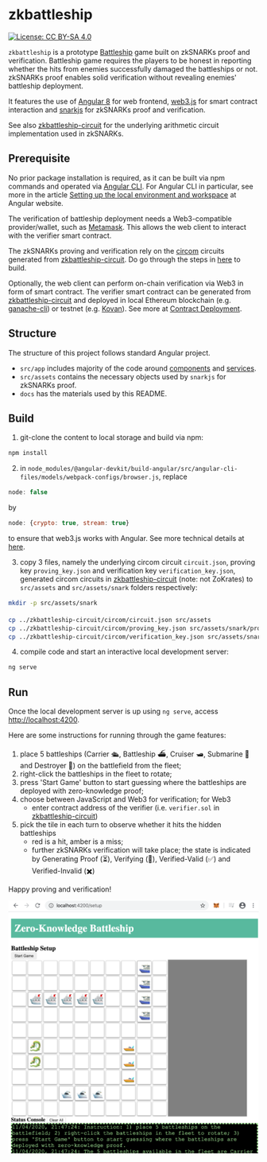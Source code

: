 # zkbattleship

[![License: CC BY-SA 4.0](https://img.shields.io/badge/License-CC%20BY--SA%204.0-lightgrey.svg)](https://creativecommons.org/licenses/by-sa/4.0/)

`zkbattleship` is a prototype [Battleship](https://en.wikipedia.org/wiki/Battleship_(game)) game built on zkSNARKs proof and verification. Battleship game requires the players to be honest in reporting whether the hits from enemies successfully damaged the battleships or not. zkSNARKs proof enables solid verification without revealing enemies' battleship deployment.

It features the use of [Angular 8](https://angular.io) for web frontend, [web3.js](https://web3js.readthedocs.io) for smart contract interaction and [snarkjs](https://github.com/iden3/snarkjs) for zkSNARKs proof and verification.

See also [zkbattleship-circuit](https://github.com/tommymsz006/zkbattleship-circuit) for the underlying arithmetic circuit implementation used in zkSNARKs.

## Prerequisite

No prior package installation is required, as it can be built via npm commands and operated via [Angular CLI](https://github.com/angular/angular-cli). For Angular CLI in particular, see more in the article [Setting up the local environment and workspace](https://angular.io/guide/setup-local) at Angular website.

The verification of battleship deployment needs a Web3-compatible provider/wallet, such as [Metamask](https://metamask.io). This allows the web client to interact with the verifier smart contract.

The zkSNARKs proving and verification rely on the [circom](https://github.com/iden3/circom) circuits generated from [zkbattleship-circuit](https://github.com/tommymsz006/zkbattleship-circuit). Do go through the steps in [here](https://github.com/tommymsz006/zkbattleship-circuit#build) to build.

Optionally, the web client can perform on-chain verification via Web3 in form of smart contract. The verifier smart contract can be generated from [zkbattleship-circuit](https://github.com/tommymsz006/zkbattleship-circuit) and deployed in local Ethereum blockchain (e.g. [ganache-cli](https://github.com/trufflesuite/ganache-cli)) or testnet (e.g. [Kovan](https://kovan-testnet.github.io/website/)). See more at [Contract Deployment](https://github.com/tommymsz006/zkbattleship-circuit#contract-deployment).

## Structure

The structure of this project follows standard Angular project.

* `src/app` includes majority of the code around [components](https://angular.io/guide/architecture-components) and [services](https://angular.io/guide/architecture-services).
* `src/assets` contains the necessary objects used by `snarkjs` for zkSNARKs proof.
* `docs` has the materials used by this README.

## Build

1. git-clone the content to local storage and build via npm:

```bash
npm install
```
2. in `node_modules/@angular-devkit/build-angular/src/angular-cli-files/models/webpack-configs/browser.js`, replace

```javascript
node: false
```

by

```javascript
node: {crypto: true, stream: true}
```

to ensure that web3.js works with Angular. See more technical details at [here](https://github.com/ethereum/web3.js/issues/1555).

3. copy 3 files, namely the underlying circom circuit `circuit.json`, proving key `proving_key.json` and verification key `verification_key.json`, generated circom circuits in [zkbattleship-circuit](https://github.com/tommymsz006/zkbattleship-circuit) (note: not ZoKrates) to `src/assets` and `src/assets/snark` folders respectively:

```bash
mkdir -p src/assets/snark

cp ../zkbattleship-circuit/circom/circuit.json src/assets
cp ../zkbattleship-circuit/circom/proving_key.json src/assets/snark/proving_key_groth.json	# note: file renamed
cp ../zkbattleship-circuit/circom/verification_key.json src/assets/snark/verification_key_groth.json	# note: file renamed
```

4. compile code and start an interactive local development server:

```bash
ng serve
```

## Run

Once the local development server is up using `ng serve`, access [http://localhost:4200](http://localhost:4200).

Here are some instructions for running through the game features:

1. place 5 battleships (Carrier 🛳️, Battleship ⛴️, Cruiser 🛥️, Submarine 🚤 and Destroyer 🐉) on the battlefield from the fleet;
2. right-click the battleships in the fleet to rotate;
3. press 'Start Game' button to start guessing where the battleships are deployed with zero-knowledge proof;
4. choose between JavaScript and Web3 for verification; for Web3
   * enter contract address of the verifier (i.e. `verifier.sol` in [zkbattleship-circuit](https://github.com/tommymsz006/zkbattleship-circuit))
5. pick the tile in each turn to observe whether it hits the hidden battleships
   * red is a hit, amber is a miss;
   * further zkSNARKs verification will take place; the state is indicated by Generating Proof (⏳), Verifying (🔵), Verified-Valid (✅) and Verified-Invalid (✖️)

Happy proving and verification!

![zkbattleship interface](docs/zkbattleship1.png)

